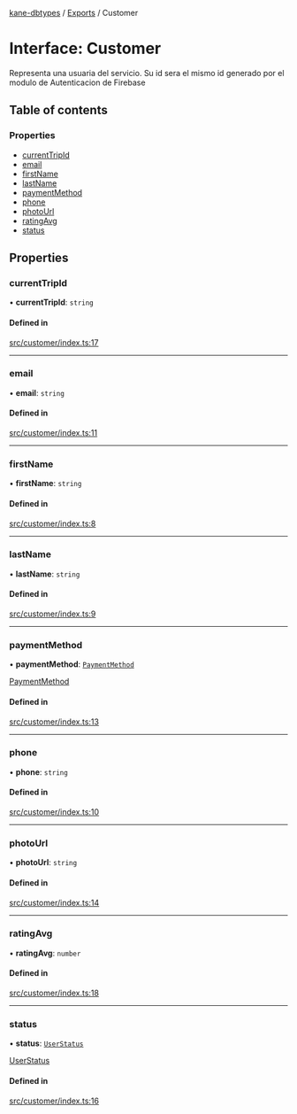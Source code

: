[kane-dbtypes](../README.md) / [Exports](../modules.md) / Customer

# Interface: Customer

Representa una usuaria del servicio.  Su id sera el mismo
id generado por el modulo de Autenticacion de Firebase

## Table of contents

### Properties

- [currentTripId](Customer.md#currenttripid)
- [email](Customer.md#email)
- [firstName](Customer.md#firstname)
- [lastName](Customer.md#lastname)
- [paymentMethod](Customer.md#paymentmethod)
- [phone](Customer.md#phone)
- [photoUrl](Customer.md#photourl)
- [ratingAvg](Customer.md#ratingavg)
- [status](Customer.md#status)

## Properties

### currentTripId

• **currentTripId**: `string`

#### Defined in

[src/customer/index.ts:17](https://github.com/gatitolabs/kane-dbtypes/blob/0866c8c/src/customer/index.ts#L17)

___

### email

• **email**: `string`

#### Defined in

[src/customer/index.ts:11](https://github.com/gatitolabs/kane-dbtypes/blob/0866c8c/src/customer/index.ts#L11)

___

### firstName

• **firstName**: `string`

#### Defined in

[src/customer/index.ts:8](https://github.com/gatitolabs/kane-dbtypes/blob/0866c8c/src/customer/index.ts#L8)

___

### lastName

• **lastName**: `string`

#### Defined in

[src/customer/index.ts:9](https://github.com/gatitolabs/kane-dbtypes/blob/0866c8c/src/customer/index.ts#L9)

___

### paymentMethod

• **paymentMethod**: [`PaymentMethod`](../modules.md#paymentmethod)

[PaymentMethod](../modules.md#paymentmethod)

#### Defined in

[src/customer/index.ts:13](https://github.com/gatitolabs/kane-dbtypes/blob/0866c8c/src/customer/index.ts#L13)

___

### phone

• **phone**: `string`

#### Defined in

[src/customer/index.ts:10](https://github.com/gatitolabs/kane-dbtypes/blob/0866c8c/src/customer/index.ts#L10)

___

### photoUrl

• **photoUrl**: `string`

#### Defined in

[src/customer/index.ts:14](https://github.com/gatitolabs/kane-dbtypes/blob/0866c8c/src/customer/index.ts#L14)

___

### ratingAvg

• **ratingAvg**: `number`

#### Defined in

[src/customer/index.ts:18](https://github.com/gatitolabs/kane-dbtypes/blob/0866c8c/src/customer/index.ts#L18)

___

### status

• **status**: [`UserStatus`](../modules.md#userstatus)

[UserStatus](../modules.md#userstatus)

#### Defined in

[src/customer/index.ts:16](https://github.com/gatitolabs/kane-dbtypes/blob/0866c8c/src/customer/index.ts#L16)
